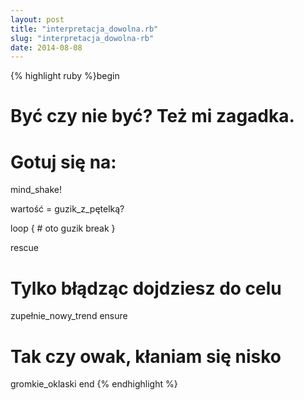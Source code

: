 ```yaml
---
layout: post
title: "interpretacja_dowolna.rb"
slug: "interpretacja_dowolna-rb"
date: 2014-08-08
---
```

{% highlight ruby %}begin
  # Być czy nie być? Też mi zagadka.
  # Gotuj się na:
  mind_shake!

  wartość = guzik_z_pętelką?

  loop {
    # oto guzik
    break
  }

rescue
  # Tylko błądząc dojdziesz do celu
  zupełnie_nowy_trend
ensure
  # Tak czy owak, kłaniam się nisko
  gromkie_oklaski
end
{% endhighlight %}
